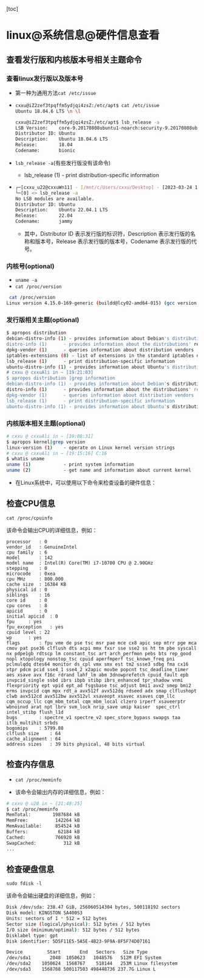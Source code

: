 [toc]

# linux@系统信息@硬件信息查看

## 查看发行版和内核版本号相关主题命令

### 查看linux发行版以及版本号

- 第一种为通用方法`cat /etc/issue`

- ```bash
  cxxu@iZ2zef3tpqffm5ydjqi4zsZ:/etc/apt$ cat /etc/issue
  Ubuntu 18.04.6 LTS \n \l
  
  cxxu@iZ2zef3tpqffm5ydjqi4zsZ:/etc/apt$ lsb_release -a
  LSB Version:    core-9.20170808ubuntu1-noarch:security-9.20170808ubuntu1-noarch
  Distributor ID: Ubuntu
  Description:    Ubuntu 18.04.6 LTS
  Release:        18.04
  Codename:       bionic
  ```

- `lsb_release -a`(有些发行版没有该命令)

  - lsb_release (1)      - print distribution-specific information

- ```bash
  ┌─[cxxu_u22@cxxuWn11] - [/mnt/c/Users/cxxu/Desktop] - [2023-03-24 10:25:47]
  └─[0] <> lsb_release -a
  No LSB modules are available.
  Distributor ID: Ubuntu
  Description:    Ubuntu 22.04.1 LTS
  Release:        22.04
  Codename:       jammy
  
  ```

  - 其中，Distributor ID 表示发行版的标识符，Description 表示发行版的名称和版本号，Release 表示发行版的版本号，Codename 表示发行版的代号。

### 内核号(optional)

- `uname -a`
- `cat /proc/version`

```bash
 cat /proc/version
Linux version 4.15.0-169-generic (buildd@lcy02-amd64-015) (gcc version 7.5.0 (Ubuntu 7.5.0-3ubuntu1~18.04)) #177-Ubuntu SMP Thu Feb 3 10:50:38 UTC 2022
```

### 发行版相关主题(optional)

```bash
$ apropos distribution
debian-distro-info (1) - provides information about Debian's distributions
distro-info (1)      - provides information about the distributions' releases
dpkg-vendor (1)      - queries information about distribution vendors
iptables-extensions (8) - list of extensions in the standard iptables distribution
lsb_release (1)      - print distribution-specific information
ubuntu-distro-info (1) - provides information about Ubuntu's distributions
# cxxu @ cxxuAli in ~ [19:21:03]
$ apropos distribution |grep information
debian-distro-info (1) - provides information about Debian's distributions
distro-info (1)      - provides information about the distributions' releases
dpkg-vendor (1)      - queries information about distribution vendors
lsb_release (1)      - print distribution-specific information
ubuntu-distro-info (1) - provides information about Ubuntu's distributions
```

### 内核版本相关主题(optional)

```bash
# cxxu @ cxxuAli in ~ [19:08:31]
$ apropos kernel|grep version
linux-version (1)    - operate on Linux kernel version strings
# cxxu @ cxxuAli in ~ [19:15:16] C:16
$ whatis uname
uname (1)            - print system information
uname (2)            - get name and information about current kernel
```



- 在Linux系统中，可以使用以下命令来检查设备的硬件信息：

## 检查CPU信息

```
cat /proc/cpuinfo
```

该命令会输出CPU的详细信息，例如：

```
processor   : 0
vendor_id   : GenuineIntel
cpu family  : 6
model       : 142
model name  : Intel(R) Core(TM) i7-10700 CPU @ 2.90GHz
stepping    : 0
microcode   : 0xea
cpu MHz     : 800.000
cache size  : 16384 KB
physical id : 0
siblings    : 16
core id     : 0
cpu cores   : 8
apicid      : 0
initial apicid  : 0
fpu     : yes
fpu_exception   : yes
cpuid level : 22
wp      : yes
flags       : fpu vme de pse tsc msr pae mce cx8 apic sep mtrr pge mca cmov pat pse36 clflush dts acpi mmx fxsr sse sse2 ss ht tm pbe syscall nx pdpe1gb rdtscp lm constant_tsc art arch_perfmon pebs bts rep_good nopl xtopology nonstop_tsc cpuid aperfmperf tsc_known_freq pni pclmulqdq dtes64 monitor ds_cpl vmx smx est tm2 ssse3 sdbg fma cx16 xtpr pdcm pcid sse4_1 sse4_2 x2apic movbe popcnt tsc_deadline_timer aes xsave avx f16c rdrand lahf_lm abm 3dnowprefetch cpuid_fault epb invpcid_single ssbd ibrs ibpb stibp ibrs_enhanced tpr_shadow vnmi flexpriority ept vpid ept_ad fsgsbase tsc_adjust bmi1 avx2 smep bmi2 erms invpcid cqm mpx rdt_a avx512f avx512dq rdseed adx smap clflushopt clwb avx512cd avx512bw avx512vl xsaveopt xsavec xsaves cqm_llc cqm_occup_llc cqm_mbm_total cqm_mbm_local clzero irperf xsaveerptr wbnoinvd arat npt lbrv svm_lock nrip_save umip kaiser  spec_ctrl intel_stibp flush_l1d
bugs        : spectre_v1 spectre_v2 spec_store_bypass swapgs taa itlb_multihit srbds
bogomips    : 5799.80
clflush size    : 64
cache_alignment : 64
address sizes   : 39 bits physical, 48 bits virtual
```

## 检查内存信息

- `cat /proc/meminfo`

- 该命令会输出内存的详细信息，例如：

```bash
# cxxu @ u20 in ~ [21:48:25]
$ cat /proc/meminfo
MemTotal:        1987684 kB
MemFree:          142264 kB
MemAvailable:     854524 kB
Buffers:           62184 kB
Cached:           766920 kB
SwapCached:          312 kB
...
```

## 检查硬盘信息

```
sudo fdisk -l
```

该命令会输出硬盘的详细信息，例如：

```bash
Disk /dev/sda: 238.47 GiB, 256060514304 bytes, 500118192 sectors
Disk model: KINGSTON SA400S3
Units: sectors of 1 * 512 = 512 bytes
Sector size (logical/physical): 512 bytes / 512 bytes
I/O size (minimum/optimal): 512 bytes / 512 bytes
Disklabel type: gpt
Disk identifier: 5D5F11E5-5A5E-4B23-9F9A-8F5F74D07161

Device         Start       End   Sectors   Size Type
/dev/sda1       2048  1050623   1048576   512M EFI System
/dev/sda2    1050624  1568767    518144   253M Linux filesystem
/dev/sda3    1568768 500117503 498448736 237.7G Linux L
```



